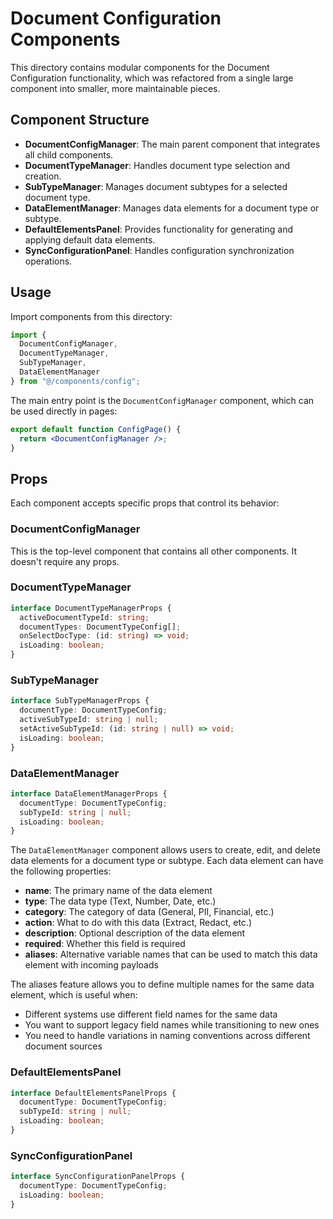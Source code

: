 # Document Configuration Components

This directory contains modular components for the Document Configuration functionality, which was refactored from a single large component into smaller, more maintainable pieces.

## Component Structure

- **DocumentConfigManager**: The main parent component that integrates all child components.
- **DocumentTypeManager**: Handles document type selection and creation.
- **SubTypeManager**: Manages document subtypes for a selected document type.
- **DataElementManager**: Manages data elements for a document type or subtype.
- **DefaultElementsPanel**: Provides functionality for generating and applying default data elements.
- **SyncConfigurationPanel**: Handles configuration synchronization operations.

## Usage

Import components from this directory:

```jsx
import { 
  DocumentConfigManager,
  DocumentTypeManager,
  SubTypeManager,
  DataElementManager 
} from "@/components/config";
```

The main entry point is the `DocumentConfigManager` component, which can be used directly in pages:

```jsx
export default function ConfigPage() {
  return <DocumentConfigManager />;
}
```

## Props

Each component accepts specific props that control its behavior:

### DocumentConfigManager

This is the top-level component that contains all other components. It doesn't require any props.

### DocumentTypeManager

```typescript
interface DocumentTypeManagerProps {
  activeDocumentTypeId: string;
  documentTypes: DocumentTypeConfig[];
  onSelectDocType: (id: string) => void;
  isLoading: boolean;
}
```

### SubTypeManager

```typescript
interface SubTypeManagerProps {
  documentType: DocumentTypeConfig;
  activeSubTypeId: string | null;
  setActiveSubTypeId: (id: string | null) => void;
  isLoading: boolean;
}
```

### DataElementManager

```typescript
interface DataElementManagerProps {
  documentType: DocumentTypeConfig;
  subTypeId: string | null;
  isLoading: boolean;
}
```

The `DataElementManager` component allows users to create, edit, and delete data elements for a document type or subtype. Each data element can have the following properties:

- **name**: The primary name of the data element
- **type**: The data type (Text, Number, Date, etc.)
- **category**: The category of data (General, PII, Financial, etc.)
- **action**: What to do with this data (Extract, Redact, etc.)
- **description**: Optional description of the data element
- **required**: Whether this field is required
- **aliases**: Alternative variable names that can be used to match this data element with incoming payloads

The aliases feature allows you to define multiple names for the same data element, which is useful when:
- Different systems use different field names for the same data
- You want to support legacy field names while transitioning to new ones
- You need to handle variations in naming conventions across different document sources

### DefaultElementsPanel

```typescript
interface DefaultElementsPanelProps {
  documentType: DocumentTypeConfig;
  subTypeId: string | null;
  isLoading: boolean;
}
```

### SyncConfigurationPanel

```typescript
interface SyncConfigurationPanelProps {
  documentType: DocumentTypeConfig;
  isLoading: boolean;
}
``` 